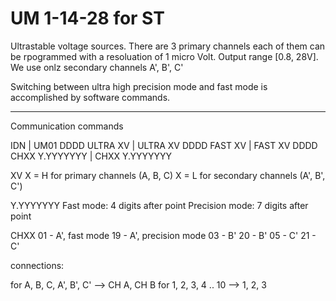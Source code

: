 # UM 1-14-28 for ST
Ultrastable voltage sources. There are 3 primary channels each of them can be rpogrammed with a resoluation of 1 micro Volt. Output range [0.8, 28V].
We use onlz secondary channels A', B', C'

Switching between ultra high precision mode and fast mode is accomplished by software commands.

---
Communication commands

IDN | UM01
DDDD ULTRA XV | ULTRA XV
DDDD FAST XV | FAST XV
DDDD CHXX Y.YYYYYYY | CHXX Y.YYYYYYY

XV
X = H for primary channels (A, B, C) 
X = L for secondary channels (A', B', C')

Y.YYYYYYY
Fast mode: 4 digits after point
Precision mode: 7 digits after point

CHXX
01 - A', fast mode      19 - A', precision mode
03 - B'                 20 - B'
05 - C'                 21 - C'

connections: 

for A, B, C, A', B', C' --> CH A, CH B
for 1, 2, 3, 4 .. 10 --> 1, 2, 3
